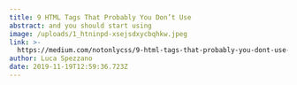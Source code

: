 ```yaml
---
title: 9 HTML Tags That Probably You Don’t Use
abstract: and you should start using
image: /uploads/1_htninpd-xsejsdxycbqhkw.jpeg
link: >-
  https://medium.com/notonlycss/9-html-tags-that-probably-you-dont-use-f29207099d52?source=friends_link&sk=b0e5e3e54357d907801ca490e1a902e5
author: Luca Spezzano
date: 2019-11-19T12:59:36.723Z
---
```



